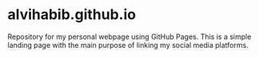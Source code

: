 alvihabib.github.io
===================

Repository for my personal webpage using GitHub Pages. This is a simple landing page with the main purpose of linking my social media platforms.